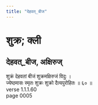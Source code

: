 ```yaml
---
title: "देहवत्_बीज"
---
```


# शुक्र; क्ली
## देहवत्_बीज, अक्षिरुज्
शुक्रं देहवतां बीजं शुक्रमक्षिरुजं विदुः ।<br />ज्येष्ठमासः स्मृतः शुक्रः शुक्रो दैत्यपुरोहितः ॥ ६० ॥<br />verse 1.1.1.60<br />page 0005

